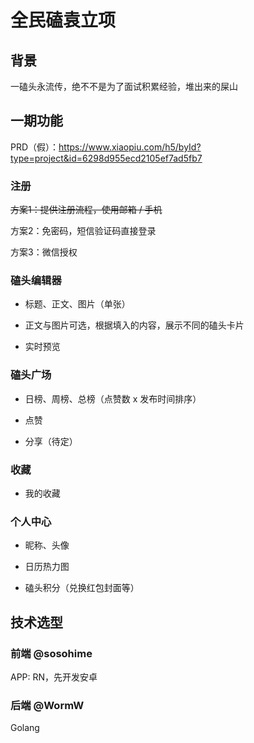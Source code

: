 # 全民磕袁立项

## 背景

一磕头永流传，绝不不是为了面试积累经验，堆出来的屎山

## 一期功能

PRD（假）：https://www.xiaopiu.com/h5/byId?type=project&id=6298d955ecd2105ef7ad5fb7

### 注册

<del>方案1：提供注册流程，使用邮箱 / 手机</del>

方案2：免密码，短信验证码直接登录

方案3：微信授权

### 磕头编辑器

- 标题、正文、图片（单张）

- 正文与图片可选，根据填入的内容，展示不同的磕头卡片

- 实时预览

### 磕头广场

- 日榜、周榜、总榜（点赞数 x 发布时间排序）

- 点赞

- 分享（待定）

### 收藏

- 我的收藏

### 个人中心

- 昵称、头像

- 日历热力图

- 磕头积分（兑换红包封面等）

## 技术选型

### 前端 @sosohime

APP: RN，先开发安卓

### 后端 @WormW

Golang
